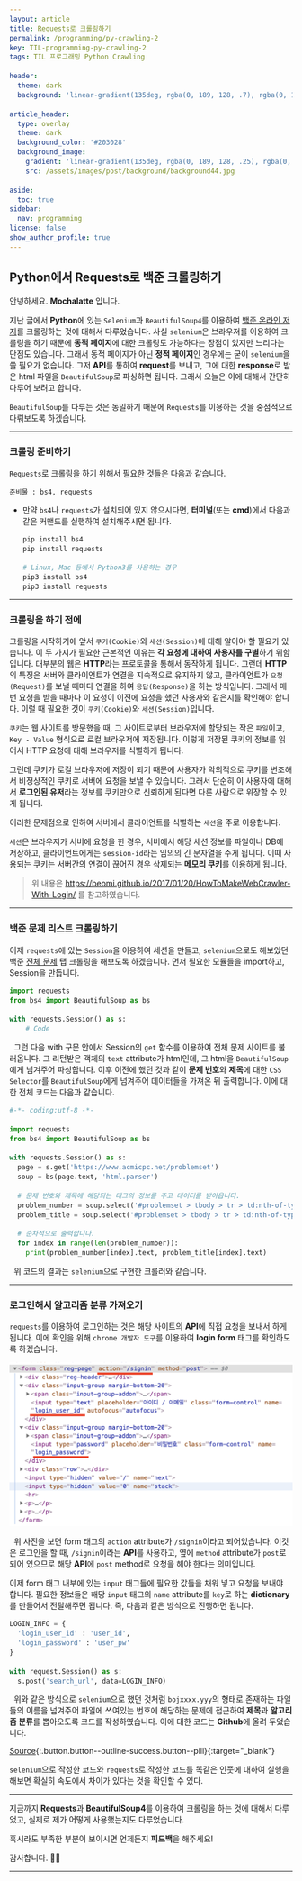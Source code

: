 ```yaml
---
layout: article
title: Requests로 크롤링하기
permalink: /programming/py-crawling-2
key: TIL-programming-py-crawling-2
tags: TIL 프로그래밍 Python Crawling

header:
  theme: dark
  background: 'linear-gradient(135deg, rgba(0, 189, 128, .7), rgba(0, 128, 255, .8))'

article_header:
  type: overlay
  theme: dark
  background_color: '#203028'
  background_image:
    gradient: 'linear-gradient(135deg, rgba(0, 189, 128, .25), rgba(0, 128, 255, .3))'
    src: /assets/images/post/background/background44.jpg

aside:
  toc: true
sidebar:
  nav: programming
license: false
show_author_profile: true
---
```


## Python에서 Requests로 백준 크롤링하기
<!--more-->

안녕하세요. **Mochalatte** 입니다.

지난 글에서 **Python**에 있는 `Selenium`과 `BeautifulSoup4`를 이용하여 [백준 온라인 저지](https://boj.kr/)를 크롤링하는 것에 대해서 다루었습니다. 사실 `selenium`은 브라우저를 이용하여 크롤링을 하기 때문에 **동적 페이지**에 대한 크롤링도 가능하다는 장점이 있지만 느리다는 단점도 있습니다. 그래서 동적 페이지가 아닌 **정적 페이지**인 경우에는 굳이 `selenium`을 쓸 필요가 없습니다. 그저 **API**를 통하여 **request**를 보내고, 그에 대한 **response**로 받은 html 파일을 `BeautifulSoup`로 파싱하면 됩니다. 그래서 오늘은 이에 대해서 간단히 다루어 보려고 합니다.

`BeautifulSoup`를 다루는 것은 동일하기 때문에 `Requests`를 이용하는 것을 중점적으로 다뤄보도록 하겠습니다.

---

### 크롤링 준비하기

`Requests`로 크롤링을 하기 위해서 필요한 것들은 다음과 같습니다.

```text
준비물 : bs4, requests
```

- 만약 `bs4`나 `requests`가 설치되어 있지 않으시다면, **터미널**(또는 **cmd**)에서 다음과 같은 커맨드를 실행하여 설치해주시면 됩니다.
  ```bash
  pip install bs4
  pip install requests

  # Linux, Mac 등에서 Python3를 사용하는 경우
  pip3 install bs4
  pip3 install requests
  ```

---

### 크롤링을 하기 전에

크롤링을 시작하기에 앞서 `쿠키(Cookie)`와 `세션(Session)`에 대해 알아야 할 필요가 있습니다. 이 두 가지가 필요한 근본적인 이유는 **각 요청에 대하여 사용자를 구별**하기 위함입니다. 대부분의 웹은 **HTTP**라는 프로토콜을 통해서 동작하게 됩니다. 그런데 **HTTP**의 특징은 서버와 클라이언트가 연결을 지속적으로 유지하지 않고, 클라이언트가 `요청(Request)`를 보낼 때마다 연결을 하여 `응답(Response)`을 하는 방식입니다. 그래서 매번 요청을 받을 때마다 이 요청이 이전에 요청을 했던 사용자와 같은지를 확인해야 합니다. 이럴 때 필요한 것이 `쿠키(Cookie)`와 `세션(Session)`입니다.

`쿠키`는 웹 사이트를 방문했을 때, 그 사이트로부터 브라우저에 할당되는 작은 `파일`이고, `Key - Value` 형식으로 로컬 브라우저에 저장됩니다. 이렇게 저장된 쿠키의 정보를 읽어서 HTTP 요청에 대해 브라우저를 식별하게 됩니다.

그런데 쿠키가 로컬 브라우저에 저장이 되기 때문에 사용자가 악의적으로 쿠키를 변조해서 비정상적인 쿠키로 서버에 요청을 보낼 수 있습니다. 그래서 단순히 이 사용자에 대해서 **로그인된 유저**라는 정보를 쿠키만으로 신뢰하게 된다면 다른 사람으로 위장할 수 있게 됩니다.

이러한 문제점으로 인하여 서버에서 클라이언트를 식별하는 `세션`을 주로 이용합니다.

`세션`은 브라우저가 서버에 요청을 한 경우, 서버에서 해당 세션 정보를 파일이나 DB에 저장하고, 클라이언트에게는 `session-id`라는 임의의 긴 문자열을 주게 됩니다. 이때 사용되는 쿠키는 서버간의 연결이 끊어진 경우 삭제되는 **메모리 쿠키**를 이용하게 됩니다.

> 위 내용은 https://beomi.github.io/2017/01/20/HowToMakeWebCrawler-With-Login/ 를 참고하였습니다.

---

### 백준 문제 리스트 크롤링하기

이제 `requests`에 있는 `Session`을 이용하여 세션을 만들고, `selenium`으로도 해보았던 백준 [전체 문제](https://www.acmicpc.net/problemset) 탭 크롤링을 해보도록 하겠습니다. 먼저 필요한 모듈들을 import하고, Session을 만듭니다.

```python
import requests
from bs4 import BeautifulSoup as bs

with requests.Session() as s:
    # Code
```

&nbsp;
그런 다음 with 구문 안에서 Session의 `get` 함수를 이용하여 전체 문제 사이트를 불러옵니다. 그 리턴받은 객체의 `text` attribute가 html인데, 그 html을 `BeautifulSoup`에게 넘겨주어 파싱합니다. 이후 이전에 했던 것과 같이 **문제 번호**와 **제목**에 대한 `CSS Selector`를 `BeautifulSoup`에게 넘겨주어 데이터들을 가져온 뒤 출력합니다. 이에 대한 전체 코드는 다음과 같습니다.

```python
#-*- coding:utf-8 -*-

import requests
from bs4 import BeautifulSoup as bs

with requests.Session() as s:
  page = s.get('https://www.acmicpc.net/problemset')
  soup = bs(page.text, 'html.parser')

  # 문제 번호와 제목에 해당되는 태그의 정보를 주고 데이터를 받아옵니다.
  problem_number = soup.select('#problemset > tbody > tr > td:nth-of-type(1)')
  problem_title = soup.select('#problemset > tbody > tr > td:nth-of-type(2)')

  # 순차적으로 출력합니다.
  for index in range(len(problem_number)):
    print(problem_number[index].text, problem_title[index].text)
```

&nbsp;
위 코드의 결과는 `selenium`으로 구현한 크롤러와 같습니다.

---

### 로그인해서 알고리즘 분류 가져오기

`requests`를 이용하여 로그인하는 것은 해당 사이트의 **API**에 직접 요청을 보내서 하게 됩니다. 이에 확인을 위해 `chrome 개발자 도구`를 이용하여 **login form** 태그를 확인하도록 하겠습니다.

![login_form_tag](/assets/images/post/TIL/programming/login_form_tag.png)

&nbsp;
위 사진을 보면 form 태그의 `action` attribute가 `/signin`이라고 되어있습니다. 이것은 로그인을 할 때, `/signin`이라는 **API**를 사용하고, 옆에 `method` attribute가 `post`로 되어 있으므로 해당 **API**에 `post` method로 요청을 해야 한다는 의미입니다.

이제 form 태그 내부에 있는 `input` 태그들에 필요한 값들을 채워 넣고 요청을 보내야 합니다. 필요한 정보들은 해당 `input` 태그의 `name` attribute를 `key`로 하는 **dictionary**를 만들어서 전달해주면 됩니다. 즉, 다음과 같은 방식으로 진행하면 됩니다.

```python
LOGIN_INFO = {
  'login_user_id' : 'user_id',
  'login_password' : 'user_pw'
}

with request.Session() as s:
  s.post('search_url', data=LOGIN_INFO)
```

&nbsp;
위와 같은 방식으로 `selenium`으로 했던 것처럼 `bojxxxx.yyy`의 형태로 존재하는 파일들의 이름을 넘겨주어 파일에 쓰여있는 번호에 해당하는 문제에 접근하여 **제목**과 **알고리즘 분류**를 뽑아오도록 코드를 작성하였습니다. 이에 대한 코드는 **Github**에 올려 두었습니다.

[Source](https://github.com/onww1/TIL/blob/master/Python/Crawling/request_crawling.py){:.button.button--outline-success.button--pill}{:target="_blank"}


`selenium`으로 작성한 코드와 `requests`로 작성한 코드를 똑같은 인풋에 대하여 실행을 해보면 확실히 속도에서 차이가 있다는 것을 확인할 수 있다.

---

지금까지 **Requests**과 **BeautifulSoup4**를 이용하여 크롤링을 하는 것에 대해서 다루었고, 실제로 제가 어떻게 사용했는지도 다루었습니다.

혹시라도 부족한 부분이 보이시면 언제든지 **피드백**을 해주세요!

감사합니다. 🙇🏻‍

---

